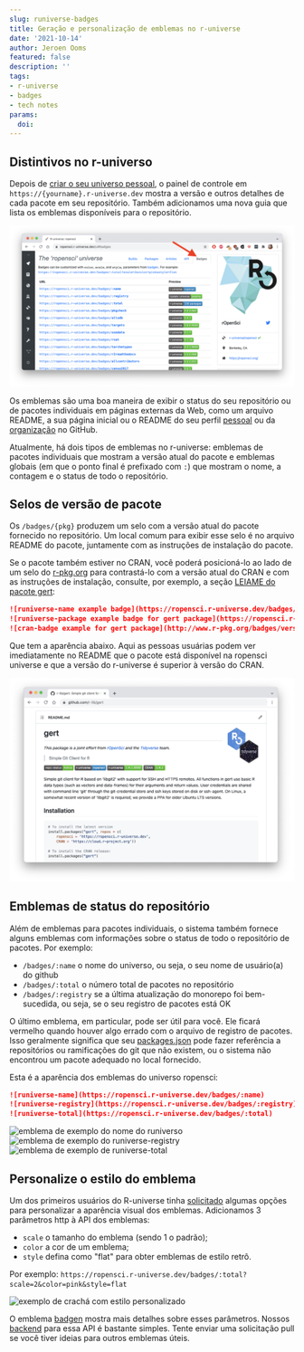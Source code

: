 ```yaml
---
slug: runiverse-badges
title: Geração e personalização de emblemas no r-universe
date: '2021-10-14'
author: Jeroen Ooms
featured: false
description: ''
tags:
- r-universe
- badges
- tech notes
params:
  doi: 
---
```


## Distintivos no r-universo

Depois de [criar o seu universo pessoal](/blog/2021/06/22/setup-runiverse/), o painel de controle em `https://{yourname}.r-universe.dev` mostra a versão e outros detalhes de cada pacote em seu repositório. Também adicionamos uma nova guia que lista os emblemas disponíveis para o repositório.

[![Captura de tela da guia de emblemas](screenshot.png)](https://ropensci.r-universe.dev/ui#badges)

Os emblemas são uma boa maneira de exibir o status do seu repositório ou de pacotes individuais em páginas externas da Web, como um arquivo README, a sua página inicial ou o README do seu perfil [pessoal](https://docs.github.com/en/account-and-profile/setting-up-and-managing-your-github-profile/customizing-your-profile/managing-your-profile-readme) ou da [organização](https://docs.github.com/en/organizations/collaborating-with-groups-in-organizations/customizing-your-organizations-profile) no GitHub.

Atualmente, há dois tipos de emblemas no r-universe: emblemas de pacotes individuais que mostram a versão atual do pacote e emblemas globais (em que o ponto final é prefixado com `:`) que mostram o nome, a contagem e o status de todo o repositório.

## Selos de versão de pacote

Os `/badges/{pkg}` produzem um selo com a versão atual do pacote fornecido no repositório. Um local comum para exibir esse selo é no arquivo README do pacote, juntamente com as instruções de instalação do pacote.

Se o pacote também estiver no CRAN, você poderá posicioná-lo ao lado de um selo do [r-pkg.org](https://docs.r-hub.io/#badges-for-cran-packages) para contrastá-lo com a versão atual do CRAN e com as instruções de instalação, consulte, por exemplo, a seção [LEIAME do pacote gert](https://github.com/r-lib/gert/blob/master/README.md):

```md
![runiverse-name example badge](https://ropensci.r-universe.dev/badges/:name)
![runiverse-package example badge for gert package](https://ropensci.r-universe.dev/badges/gert)
![cran-badge example for gert package](http://www.r-pkg.org/badges/version/gert)
```

Que tem a aparência abaixo. Aqui as pessoas usuárias podem ver imediatamente no README que o pacote está disponível na ropensci universe e que a versão do r-universe é superior à versão do CRAN.

[![Captura de tela do pacote gert mostrando o crachá em uso](gert.png)](https://github.com/r-lib/gert)

## Emblemas de status do repositório

Além de emblemas para pacotes individuais, o sistema também fornece alguns emblemas com informações sobre o status de todo o repositório de pacotes. Por exemplo:

- `/badges/:name` o nome do universo, ou seja, o seu nome de usuário(a) do github
- `/badges/:total` o número total de pacotes no repositório
- `/badges/:registry` se a última atualização do monorepo foi bem-sucedida, ou seja, se o seu registro de pacotes está OK

O último emblema, em particular, pode ser útil para você. Ele ficará vermelho quando houver algo errado com o arquivo de registro de pacotes. Isso geralmente significa que seu [packages.json](/blog/2021/06/22/setup-runiverse/#the-packagesjson-registry-file) pode fazer referência a repositórios ou ramificações do git que não existem, ou o sistema não encontrou um pacote adequado no local fornecido.

Esta é a aparência dos emblemas do universo ropensci:

```md
![runiverse-name](https://ropensci.r-universe.dev/badges/:name)
![runiverse-registry](https://ropensci.r-universe.dev/badges/:registry)
![runiverse-total](https://ropensci.r-universe.dev/badges/:total)
```

![emblema de exemplo do nome do runiverso](https://ropensci.r-universe.dev/badges/:name)
![emblema de exemplo do runiverse-registry](https://ropensci.r-universe.dev/badges/:registry)
![emblema de exemplo de runiverse-total](https://ropensci.r-universe.dev/badges/:total)

## Personalize o estilo do emblema

Um dos primeiros usuários do R-universe tinha [solicitado](https://github.com/r-universe-org/help/issues/87) algumas opções para personalizar a aparência visual dos emblemas. Adicionamos 3 parâmetros http à API dos emblemas:

- `scale` o tamanho do emblema (sendo 1 o padrão);
- `color` a cor de um emblema;
- `style` defina como "flat" para obter emblemas de estilo retrô.

Por exemplo: `https://ropensci.r-universe.dev/badges/:total?scale=2&color=pink&style=flat`

![exemplo de crachá com estilo personalizado](https://ropensci.r-universe.dev/badges/:total?scale=2&color=pink&style=flat)

O emblema [badgen](https://www.npmjs.com/package/badgen) mostra mais detalhes sobre esses parâmetros. Nossos [backend](https://github.com/r-universe-org/cranlike-server/blob/master/routes/badges.js) para essa API é bastante simples. Tente enviar uma solicitação pull se você tiver ideias para outros emblemas úteis.


